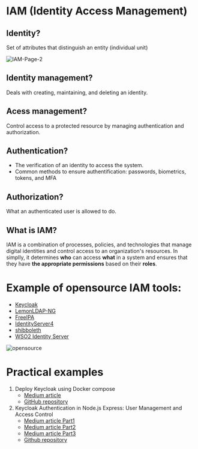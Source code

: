 # IAM (Identity Access Management)
## Identity?

Set of attributes that distinguish an entity (individual unit)

![IAM-Page-2](https://github.com/Kenzaelmarchouk/IAM/assets/122173924/a52a5efa-9a01-43fd-8551-ca2457b500b9)
## Identity management?
Deals with creating, maintaining, and deleting an identity.

## Acess management?

Control access to a protected resource by managing authentication and authorization.

## Authentication?
- The verification of an identity to access the system.
- Common methods to ensure authentification: passwords, biometrics, tokens, and MFA
## Authorization?
What an authenticated user is allowed to do.
## What is IAM?
IAM is a combination of processes, policies, and technologies that manage digital identities and control access to an organization's resources. In simplly, it determines **who** can access **what** in a system and ensures that they have **the appropriate permissions** based on their **roles**.

# Example of opensource IAM tools:

* [Keycloak](https://www.keycloak.org/)
* [LemonLDAP-NG](https://lemonldap-ng.org/)
* [FreeIPA](https://www.freeipa.org/)
* [IdentityServer4](https://identityserver4.readthedocs.io/en/latest/)
* [shibboleth](https://www.shibboleth.net/)
* [WSO2 Identity Server](https://wso2.com/)
  
![opensource](https://github.com/Kenzaelmarchouk/IAM/assets/122173924/4ed259fc-a36a-48f5-965b-0650adb01888)

# Practical examples
1. Deploy Keycloak using Docker compose
   - [Medium article](https://medium.com/@kenzamarchouk/deploying-keycloak-with-docker-38fe36f34b95)
   - [GitHub repository](https://github.com/Kenzaelmarchouk/Keycloak)
3. Keycloak Authentication in Node.js Express: User Management and Access Control
   - [Medium article Part1](https://medium.com/@kenzamarchouk/keycloak-authentication-in-node-js-express-user-management-and-access-control-part1-0c3370c75838)
   - [Medium article Part2](https://medium.com/@kenzamarchouk/keycloak-authentication-in-node-js-express-user-management-and-access-control-part2-e7d1dc6391f9)
   - [Medium article Part3](https://medium.com/@kenzamarchouk/keycloak-authentication-in-node-js-express-user-management-and-access-control-part3-950b6aad1353)
   - [Github repository](https://github.com/Kenzaelmarchouk/KeycloakApp)
